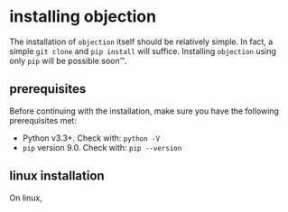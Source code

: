 # installing objection
The installation of `objection` itself should be relatively simple. In fact, a simple `git clone` and `pip install` will suffice. Installing `objection` using only `pip` will be possible soon™.

## prerequisites
Before continuing with the installation, make sure you have the following prerequisites met:

- Python v3.3+. Check with: `python -V`
- `pip` version 9.0. Check with: `pip --version`

## linux installation
On linux, 
